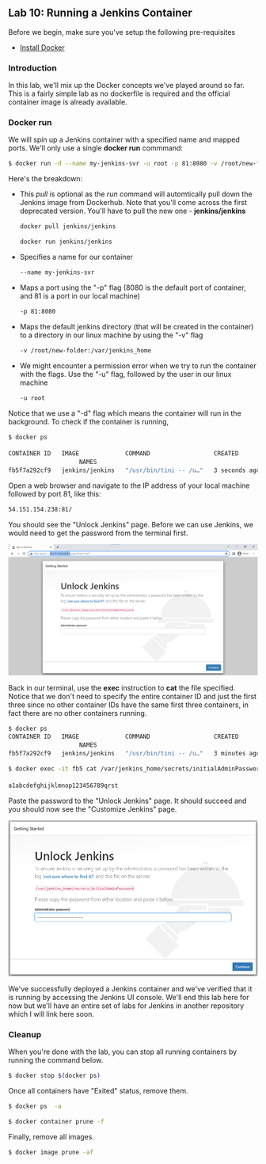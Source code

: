 ## Lab 10: Running a Jenkins Container
 
Before we begin, make sure you've setup the following pre-requisites

  - [Install Docker](../pages/01-Pre-requisites/labs-docker-pre-requisites/README.md)

### Introduction
  
In this lab, we'll mix up the Docker concepts we've played around so far. This is a fairly simple lab as no dockerfile is required and the official container image is already available. 

### Docker run 

We will spin up a Jenkins container with a specified name and mapped ports. We'll only use a single **docker run** commmand:

```bash
$ docker run -d --name my-jenkins-svr -u root -p 81:8080 -v /root/new-folder:/var/jenkins_home jenkins/jenkins 
```

Here's the breakdown:

- This *pull* is optional as the *run* command will automtically pull down the Jenkins image from Dockerhub. Note that you'll come across the first deprecated version. You'll have to pull the new one - **jenkins/jenkins**

  ```bash
  docker pull jenkins/jenkins
  ```
  ```bash
  docker run jenkins/jenkins 
  ```

- Specifies a name for our container

  ```bash
  --name my-jenkins-svr
  ```
- Maps a port using the "-p" flag (8080 is the default port of container, and 81 is a port in our local machine)

  ```bash 
  -p 81:8080
  ```
- Maps the default jenkins directory (that will be created in the container) to a directory in our linux machine by using the "-v" flag

  ```bash
  -v /root/new-folder:/var/jenkins_home
  ```

- We might encounter a permission error when we try to run the container with the flags. Use the "-u" flag, followed by the user in our linux machine

  ```bash 
  -u root
  ```
Notice that we use a "-d" flag which means the container will run in the background. To check if the container is running,

```bash
$ docker ps

CONTAINER ID   IMAGE             COMMAND                  CREATED         STATUS         PORTS
                    NAMES
fb5f7a292cf9   jenkins/jenkins   "/usr/bin/tini -- /u…"   3 seconds ago   Up 2 seconds   50000/tcp, 0.0.0.0:81->8080/tcp, :::81->8080/tcp   my-jenkins-svr 
```

Open a web browser and navigate to the IP address of your local machine followed by port 81, like this:

```bash
54.151.154.238:81/ 
```

You should see the "Unlock Jenkins" page. Before we can use Jenkins, we would need to get the password from the terminal first.

<p align=center>
<img src="../Images/lab10unlockjenkins.png">
</p>

Back in our terminal, use the **exec** instruction to **cat** the file specified. Notice that we don't need to specify the entire container ID and just the first three since no other container IDs have the same first three containers, in fact there are no other containers running.

```bash
$ docker ps
CONTAINER ID   IMAGE             COMMAND                  CREATED         STATUS         PORTS
                    NAMES
fb5f7a292cf9   jenkins/jenkins   "/usr/bin/tini -- /u…"   3 minutes ago   Up 3 minutes   50000/tcp, 0.0.0.0:81->8080/tcp, :::81->8080/tcp   my-jenkins-svr 
```

```bash
$ docker exec -it fb5 cat /var/jenkins_home/secrets/initialAdminPassword

a1abcdefghijklmnop123456789qrst
```

Paste the password to the "Unlock Jenkins" page. It should succeed and you should now see the "Customize Jenkins" page.

<p align=center>
<img src="../Images/lab10unlockjenkinspw.png">
</p>

We've successfully deployed a Jenkins container and we've verified that it is running by accessing the Jenkins UI console. We'll end this lab here for now but we'll have an entire set of labs for Jenkins in another repository which I will link here soon.

### Cleanup 

When you're done with the lab, you can stop all running containers by running the command below.

```bash
$ docker stop $(docker ps) 
```

Once all containers have "Exited" status, remove them.

```bash
$ docker ps  -a 
```
```bash
$ docker container prune -f 
```

Finally, remove all images.

```bash
$ docker image prune -af 
```
